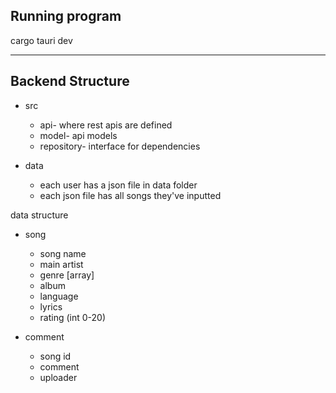 ## Running program

cargo tauri dev

---

## Backend Structure

- src

    - api- where rest apis are defined
    - model- api models
    - repository- interface for dependencies 

- data

    - each user has a json file in data folder
    - each json file has all songs they've inputted


data structure 

- song
    - song name
    - main artist
    - genre [array]
    - album
    - language
    - lyrics
    - rating (int 0-20)

- comment
    - song id
    - comment
    - uploader